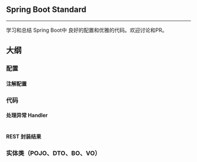﻿## Spring Boot Standard
---
学习和总结 Spring Boot中 良好的配置和优雅的代码。欢迎讨论和PR。


## 大纲
### 配置
#### 注解配置



### 代码

#### 处理异常 Handler
```

```


#### REST 封装结果

### 实体类（POJO、DTO、BO、VO）

